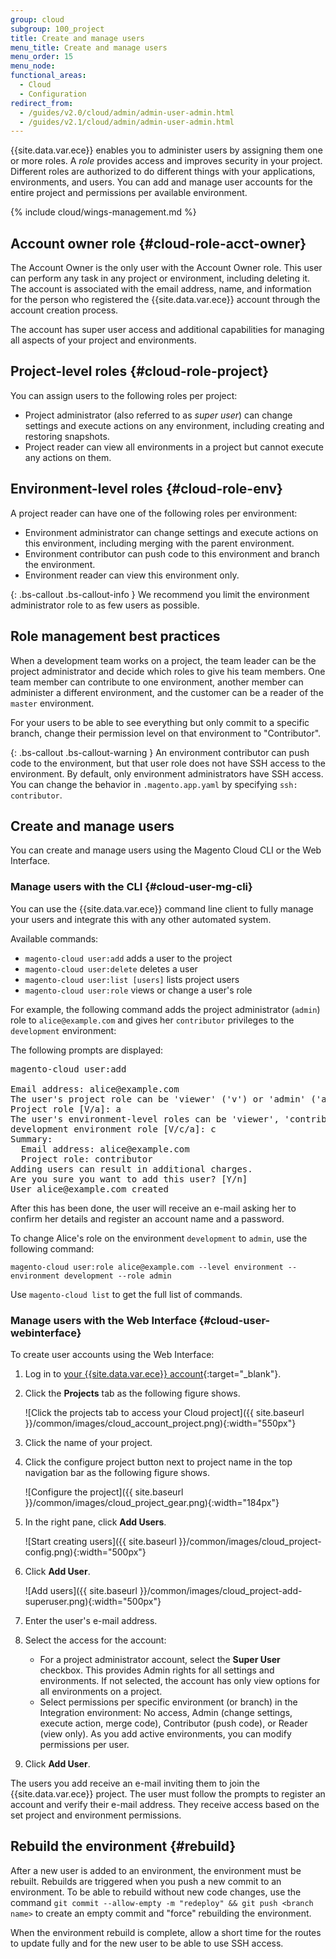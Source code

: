 ```yaml
---
group: cloud
subgroup: 100_project
title: Create and manage users
menu_title: Create and manage users
menu_order: 15
menu_node:
functional_areas:
  - Cloud
  - Configuration
redirect_from:
  - /guides/v2.0/cloud/admin/admin-user-admin.html
  - /guides/v2.1/cloud/admin/admin-user-admin.html
---
```


{{site.data.var.ece}} enables you to administer users by assigning them one or more roles. A *role* provides access and improves security in your project. Different roles are authorized to do different things with your applications, environments, and users. You can add and manage user accounts for the entire project and permissions per available environment.

{% include cloud/wings-management.md %}

## Account owner role {#cloud-role-acct-owner}

The Account Owner is the only user with the Account Owner role. This user can perform any task in any project or environment, including deleting it. The account is associated with the email address, name, and information for the person who registered the {{site.data.var.ece}} account through the account creation process.

The account has super user access and additional capabilities for managing all aspects of your project and environments.

## Project-level roles {#cloud-role-project}

You can assign users to the following roles per project:

* Project administrator (also referred to as *super user*) can change settings and execute actions on any environment, including creating and restoring snapshots.
*  Project reader can view all environments in a project but cannot execute any actions on them.

## Environment-level roles {#cloud-role-env}

A project reader can have one of the following roles per environment:

* Environment administrator can change settings and execute actions on this environment, including merging with the parent environment.
* Environment contributor can push code to this environment and branch the environment.
* Environment reader can view this environment only.

{: .bs-callout .bs-callout-info }
We recommend you limit the environment administrator role to as few users as possible.

## Role management best practices

When a development team works on a project, the team leader can be the project administrator and decide which roles to give his team members. One team member can contribute to one environment, another member can administer a different environment, and the customer can be a reader of the `master` environment.

For your users to be able to see everything but only commit to a specific branch, change their permission level on that environment to "Contributor".


{: .bs-callout .bs-callout-warning }
An environment contributor can push code to the environment, but that user role does not have SSH access to the environment. By default, only environment administrators have SSH access. You can change the behavior in `.magento.app.yaml` by specifying `ssh: contributor`.

## Create and manage users

You can create and manage users using the Magento Cloud CLI or the Web Interface.

### Manage users with the CLI {#cloud-user-mg-cli}

You can use the {{site.data.var.ece}} command line client to fully manage your users and integrate this with any other automated system.

Available commands:

* `magento-cloud user:add` adds a user to the project
* `magento-cloud user:delete` deletes a user
* `magento-cloud user:list [users]` lists project users
* `magento-cloud user:role` views or change a user's role

For example, the following command adds the project administrator (`admin`) role to `alice@example.com` and gives her `contributor` privileges to the `development` environment:

The following prompts are displayed:

<pre class="no-copy">magento-cloud user:add

Email address: alice@example.com
The user's project role can be 'viewer' ('v') or 'admin' ('a').
Project role [V/a]: a
The user's environment-level roles can be 'viewer', 'contributor', or 'admin'.
development environment role [V/c/a]: c
Summary:
  Email address: alice@example.com
  Project role: contributor
Adding users can result in additional charges.
Are you sure you want to add this user? [Y/n]
User alice@example.com created</pre>

After this has been done, the user will receive an e-mail asking her to confirm
her details and register an account name and a password.

To change Alice's role on the environment `development` to `admin`, use the following command:

	magento-cloud user:role alice@example.com --level environment --environment development --role admin

Use `magento-cloud list` to get the full list of commands.

### Manage users with the Web Interface {#cloud-user-webinterface}

To create user accounts using the Web Interface:

1.  Log in to [your {{site.data.var.ece}} account](https://accounts.magento.cloud){:target="_blank"}.
2.  Click the **Projects** tab as the following figure shows.

	![Click the projects tab to access your Cloud project]({{ site.baseurl }}/common/images/cloud_account_project.png){:width="550px"}
3.	Click the name of your project.
4.	Click the configure project button next to project name in the top navigation bar as the following figure shows.

	![Configure the project]({{ site.baseurl }}/common/images/cloud_project_gear.png){:width="184px"}
5.	In the right pane, click **Add Users**.

	![Start creating users]({{ site.baseurl }}/common/images/cloud_project-config.png){:width="500px"}
6.	Click **Add User**.

	![Add users]({{ site.baseurl }}/common/images/cloud_project-add-superuser.png){:width="500px"}
7.	Enter the user's e-mail address.
8.	Select the access for the account:

	*	For a project administrator account, select the **Super User** checkbox. This provides Admin rights for all settings and environments. If not selected, the account has only view options for all environments on a project.
	*	Select permissions per specific environment (or branch) in the Integration environment: No access, Admin (change settings, execute action, merge code), Contributor (push code), or Reader (view only). As you add active environments, you can modify permissions per user.
8.	Click **Add User**.

The users you add receive an e-mail inviting them to join the {{site.data.var.ece}} project. The user must follow the prompts to register an account and verify their e-mail address. They receive access based on the set project and environment permissions.

## Rebuild the environment {#rebuild}

After a new user is added to an environment, the environment must be rebuilt. Rebuilds are triggered when you push a new commit to an environment. To be able to rebuild without new code changes, use the command `git commit --allow-empty -m "redeploy" && git push <branch name>` to create an empty commit and "force" rebuilding the environment.

When the environment rebuild is complete, allow a short time for the routes to update fully and for the new user to be able to use SSH access.
